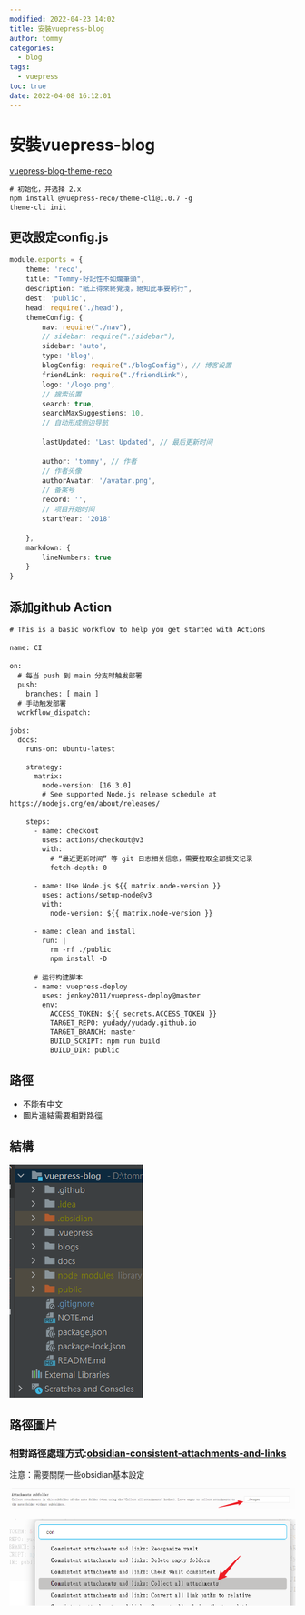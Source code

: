 ```yaml
---
modified: 2022-04-23 14:02
title: 安裝vuepress-blog
author: tommy
categories:
  - blog
tags: 
  - vuepress
toc: true
date: 2022-04-08 16:12:01
---
```



# 安裝vuepress-blog

[vuepress-blog-theme-reco](https://github.com/vuepress-reco/vuepress-theme-reco/blob/main/docs/README.md)

```shell
# 初始化，并选择 2.x
npm install @vuepress-reco/theme-cli@1.0.7 -g
theme-cli init
```

## 更改設定config.js

```ts
module.exports = {
    theme: 'reco',
    title: "Tommy-好記性不如爛筆頭",
    description: "紙上得來終覺淺，絕知此事要躬行",
    dest: 'public',
    head: require("./head"),
    themeConfig: {
        nav: require("./nav"),
        // sidebar: require("./sidebar"),
        sidebar: 'auto',
        type: 'blog',
        blogConfig: require("./blogConfig"), // 博客设置
        friendLink: require("./friendLink"),
        logo: '/logo.png',
        // 搜索设置
        search: true,
        searchMaxSuggestions: 10,
        // 自动形成侧边导航

        lastUpdated: 'Last Updated', // 最后更新时间

        author: 'tommy', // 作者
        // 作者头像
        authorAvatar: '/avatar.png',
        // 备案号
        record: '',
        // 项目开始时间
        startYear: '2018'
   
    },
    markdown: {
        lineNumbers: true
    }
}  

```

## 添加github Action

```shell
# This is a basic workflow to help you get started with Actions

name: CI

on:
  # 每当 push 到 main 分支时触发部署
  push:
    branches: [ main ]
  # 手动触发部署
  workflow_dispatch:

jobs:
  docs:
    runs-on: ubuntu-latest

    strategy:
      matrix:
        node-version: [16.3.0]
        # See supported Node.js release schedule at https://nodejs.org/en/about/releases/

    steps:
      - name: checkout
        uses: actions/checkout@v3
        with:
          # “最近更新时间” 等 git 日志相关信息，需要拉取全部提交记录
          fetch-depth: 0

      - name: Use Node.js ${{ matrix.node-version }}
        uses: actions/setup-node@v3
        with:
          node-version: ${{ matrix.node-version }}

      - name: clean and install
        run: |
          rm -rf ./public
          npm install -D

      # 运行构建脚本
      - name: vuepress-deploy
        uses: jenkey2011/vuepress-deploy@master
        env:
          ACCESS_TOKEN: ${{ secrets.ACCESS_TOKEN }}
          TARGET_REPO: yudady/yudady.github.io
          TARGET_BRANCH: master
          BUILD_SCRIPT: npm run build
          BUILD_DIR: public

```

## 路徑
- 不能有中文
- 圖片連結需要相對路徑

## 結構

![vuepress-blog](../images/9e34d0c6.png)


## 路徑圖片

### 相對路徑處理方式:**[obsidian-consistent-attachments-and-links](https://github.com/dy-sh/obsidian-consistent-attachments-and-links)**

注意：需要關閉一些obsidian基本設定

![](../images/20220423135118.png)


![](../images/20220423135000.png)


